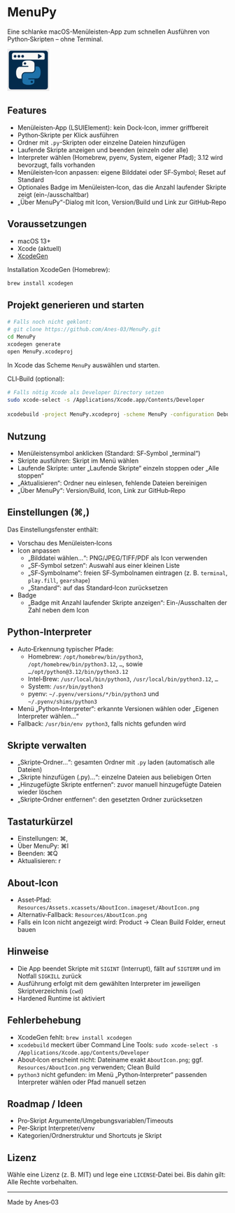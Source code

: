 # MenuPy

Eine schlanke macOS-Menüleisten-App zum schnellen Ausführen von Python‑Skripten – ohne Terminal.

<img src="Resources/Assets.xcassets/AboutIcon.imageset/AboutIcon.png" alt="MenuPy Icon" width="96" />

## Features
- Menüleisten‑App (LSUIElement): kein Dock‑Icon, immer griffbereit
- Python‑Skripte per Klick ausführen
- Ordner mit `.py`-Skripten oder einzelne Dateien hinzufügen
- Laufende Skripte anzeigen und beenden (einzeln oder alle)
- Interpreter wählen (Homebrew, pyenv, System, eigener Pfad); 3.12 wird bevorzugt, falls vorhanden
- Menüleisten‑Icon anpassen: eigene Bilddatei oder SF‑Symbol; Reset auf Standard
- Optionales Badge im Menüleisten‑Icon, das die Anzahl laufender Skripte zeigt (ein-/ausschaltbar)
- „Über MenuPy“-Dialog mit Icon, Version/Build und Link zur GitHub‑Repo

## Voraussetzungen
- macOS 13+
- Xcode (aktuell)
- [XcodeGen](https://github.com/yonaskolb/XcodeGen)

Installation XcodeGen (Homebrew):
```bash
brew install xcodegen
```

## Projekt generieren und starten
```bash
# Falls noch nicht geklont:
# git clone https://github.com/Anes-03/MenuPy.git
cd MenuPy
xcodegen generate
open MenuPy.xcodeproj
```
In Xcode das Scheme `MenuPy` auswählen und starten.

CLI‑Build (optional):
```bash
# Falls nötig Xcode als Developer Directory setzen
sudo xcode-select -s /Applications/Xcode.app/Contents/Developer

xcodebuild -project MenuPy.xcodeproj -scheme MenuPy -configuration Debug
```

## Nutzung
- Menüleistensymbol anklicken (Standard: SF‑Symbol „terminal“)
- Skripte ausführen: Skript im Menü wählen
- Laufende Skripte: unter „Laufende Skripte“ einzeln stoppen oder „Alle stoppen“
- „Aktualisieren“: Ordner neu einlesen, fehlende Dateien bereinigen
- „Über MenuPy“: Version/Build, Icon, Link zur GitHub‑Repo

## Einstellungen (⌘,)
Das Einstellungsfenster enthält:
- Vorschau des Menüleisten‑Icons
- Icon anpassen
  - „Bilddatei wählen…“: PNG/JPEG/TIFF/PDF als Icon verwenden
  - „SF‑Symbol setzen“: Auswahl aus einer kleinen Liste
  - „SF‑Symbolname“: freien SF‑Symbolnamen eintragen (z. B. `terminal`, `play.fill`, `gearshape`)
  - „Standard“: auf das Standard‑Icon zurücksetzen
- Badge
  - „Badge mit Anzahl laufender Skripte anzeigen“: Ein-/Ausschalten der Zahl neben dem Icon

## Python‑Interpreter
- Auto‑Erkennung typischer Pfade:
  - Homebrew: `/opt/homebrew/bin/python3`, `/opt/homebrew/bin/python3.12`, `…`, sowie `…/opt/python@3.12/bin/python3.12`
  - Intel‑Brew: `/usr/local/bin/python3`, `/usr/local/bin/python3.12`, `…`
  - System: `/usr/bin/python3`
  - pyenv: `~/.pyenv/versions/*/bin/python3` und `~/.pyenv/shims/python3`
- Menü „Python‑Interpreter“: erkannte Versionen wählen oder „Eigenen Interpreter wählen…“
- Fallback: `/usr/bin/env python3`, falls nichts gefunden wird

## Skripte verwalten
- „Skripte‑Ordner…“: gesamten Ordner mit `.py` laden (automatisch alle Dateien)
- „Skripte hinzufügen (.py)…“: einzelne Dateien aus beliebigen Orten
- „Hinzugefügte Skripte entfernen“: zuvor manuell hinzugefügte Dateien wieder löschen
- „Skripte‑Ordner entfernen“: den gesetzten Ordner zurücksetzen

## Tastaturkürzel
- Einstellungen: ⌘,
- Über MenuPy: ⌘I
- Beenden: ⌘Q
- Aktualisieren: r

## About‑Icon
- Asset‑Pfad: `Resources/Assets.xcassets/AboutIcon.imageset/AboutIcon.png`
- Alternativ‑Fallback: `Resources/AboutIcon.png`
- Falls ein Icon nicht angezeigt wird: Product → Clean Build Folder, erneut bauen

## Hinweise
- Die App beendet Skripte mit `SIGINT` (Interrupt), fällt auf `SIGTERM` und im Notfall `SIGKILL` zurück
- Ausführung erfolgt mit dem gewählten Interpreter im jeweiligen Skriptverzeichnis (`cwd`)
- Hardened Runtime ist aktiviert

## Fehlerbehebung
- XcodeGen fehlt: `brew install xcodegen`
- `xcodebuild` meckert über Command Line Tools: `sudo xcode-select -s /Applications/Xcode.app/Contents/Developer`
- About‑Icon erscheint nicht: Dateiname exakt `AboutIcon.png`; ggf. `Resources/AboutIcon.png` verwenden; Clean Build
- `python3` nicht gefunden: im Menü „Python‑Interpreter“ passenden Interpreter wählen oder Pfad manuell setzen

## Roadmap / Ideen
- Pro‑Skript Argumente/Umgebungsvariablen/Timeouts
- Per‑Skript Interpreter/venv
- Kategorien/Ordnerstruktur und Shortcuts je Skript

## Lizenz
Wähle eine Lizenz (z. B. MIT) und lege eine `LICENSE`‑Datei bei. Bis dahin gilt: Alle Rechte vorbehalten.

---
Made by Anes‑03
